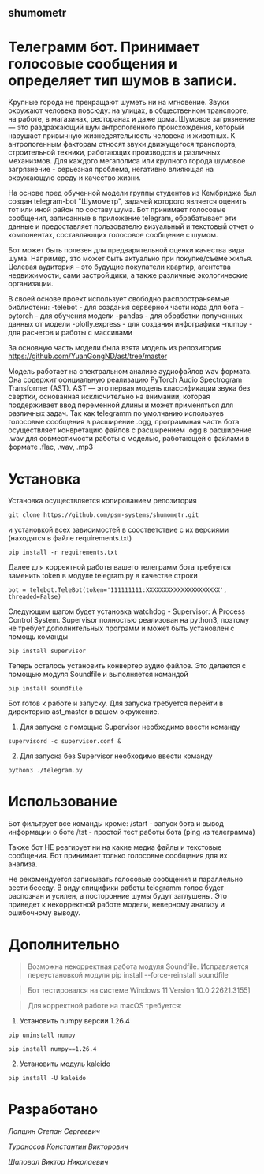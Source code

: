 ## shumometr
# Телеграмм бот. Принимает голосовые сообщения и определяет тип шумов в записи.

Крупные города не прекращают шуметь ни на мгновение. Звуки окружают человека повсюду: на улицах, в общественном транспорте, на работе, в магазинах, ресторанах и даже дома.
Шумовое загрязнение — это раздражающий шум антропогенного происхождения, который нарушает привычную жизнедеятельность человека и животных. К антропогенным факторам относят звуки движущегося транспорта, строительной техники, работающих производств и различных механизмов. Для каждого мегаполиса или крупного города шумовое загрязнение - серьезная проблема, негативно влияющая на окружающую среду и качество жизни.

На основе пред обученной модели группы студентов из Кембриджа был создан telegram-bot "Шумометр", задачей которого является оценить тот или иной район по составу шума.
Бот принимает голосовые сообщения, записанные в приложение telegram, обрабатывает эти данные и предоставляет пользователю визуальный и текстовый отчет о компонентах, составляющих голосовое сообщение с шумом.

Бот может быть полезен для предварительной оценки качества вида шума. Например, это может быть актуально при покупке/съёме жилья.
Целевая аудитория – это будущие покупатели квартир, агентства недвижимости, сами застройщики, а также различные экологические организации.

В своей основе проект использует свободно распространяемые библиотеки:
-telebot - для создания серверной части кода для бота
-pytorch - для обучения модели
-pandas - для обработки полученных данных от модели
-plotly.express - для создания инфографики
-numpy - для расчетов и работы с массивами

За основную часть модели была взята модель из репозитория https://github.com/YuanGongND/ast/tree/master

Модель работает на спектральном анализе аудиофайлов wav формата. Она содержит официальную реализацию PyTorch Audio Spectrogram Transformer (AST).
AST — это первая модель классификации звука без свертки, основанная исключительно на внимании, которая поддерживает ввод переменной длины и может применяться для различных задач.
Так как telegramm по умолчанию используев голосовые сообщения в расширение .ogg, программная часть бота осуществляет конвретацию файлов с расширением .ogg в расширение .wav для совместимости работы с моделью, работающей с файлами в формате .flac, .wav, .mp3

# Установка
Установка осуществляется копированием репозитория

`git clone https://github.com/psm-systems/shumometr.git`

и установкой всех зависимостей в соостветствие с их версиями (находятся в файле requirements.txt)

`pip install -r requirements.txt`

Далее для корректной работы вашего телеграмм бота требуется заменить token в модуле telegram.py в качестве строки

`bot = telebot.TeleBot(token='111111111:XXXXXXXXXXXXXXXXXXXXX', threaded=False)`

Следующим шагом будет установка watchdog - Supervisor: A Process Control System. Supervisor полностью реализован на python3, поэтому не требует дополнительных программ и может быть установлен с помощь команды

`pip install supervisor`


Теперь осталось установить конвертер аудио файлов. Это делается с помощью модуля Soundfile и выполняется командой

`pip install soundfile`

Бот готов к работе и запуску. Для запуска требуется перейти в директорию ast_master в вашем окружение.

1) Для запуска с помощью Supervisor необходимо ввести команду

`supervisord -c supervisor.conf &`

2) Для запуска без Supervisor необходимо ввести команду

`python3 ./telegram.py`

# Использование
Бот фильтрует все команды кроме:
/start - запуск бота и вывод информации о боте
/tst - простой тест работы бота (ping из телеграмма)

Также бот НЕ реагирует ни на какие медиа файлы и текстовые сообщения. Бот принимает только голосовые сообщения для их анализа.

Не рекомендуется записывать голосовые сообщения и параллельно вести беседу. В виду спицифики работы telegramm голос будет распознан и усилен, а посторонние шумы будут заглушены. Это приведет к некорректной работе модели, неверному анализу и ошибочному выводу.

# Дополнительно
> Возможна некорректная работа модуля Soundfile. Исправляется переустановкой модуля pip install --force-reinstall soundfile

> Бот тестировался на системе Windows 11 Version 10.0.22621.3155]

> Для корректной работе на macOS требуется:
1) Установить numpy версии 1.26.4

`pip uninstall numpy`

`pip install numpy==1.26.4`

2) Установить модуль kaleido

`pip install -U kaleido `





# Разработано

_Лапшин Степан Сергеевич_

_Тураносов Константин Викторович_

_Шаповал Виктор Николаевич_
